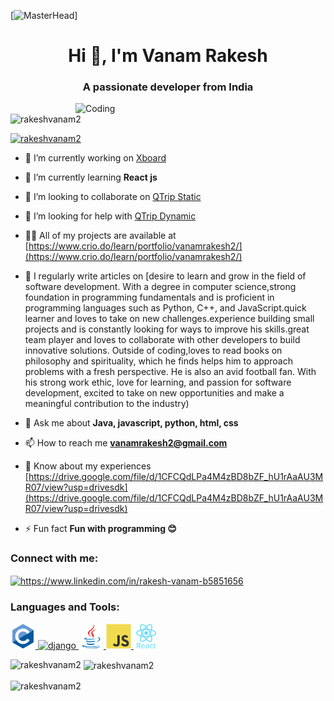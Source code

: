 [![MasterHead](https://user-images.githubusercontent.com/10498744/210012254-234538ff-d198-48aa-8964-37e6fd45d227.gif)]
<h1 align="center">Hi 👋, I'm Vanam Rakesh</h1>
<h3 align="center">A passionate developer from India</h3>

<img align="right" alt="Coding" width="400" src="https://www.snexplores.org/wp-content/uploads/2023/02/1030_ChatGPT_feat.gif">


<p align="left"> <img src="https://komarev.com/ghpvc/?username=rakeshvanam2&label=Profile%20views&color=0e75b6&style=flat" alt="rakeshvanam2" /> </p>

<p align="left"> <a href="https://github.com/ryo-ma/github-profile-trophy"><img src="https://github-profile-trophy.vercel.app/?username=rakeshvanam2" alt="rakeshvanam2" /></a> </p>

- 🔭 I’m currently working on [Xboard](https://rakeshxboard.netlify.app/)

- 🌱 I’m currently learning **React js**

- 👯 I’m looking to collaborate on [QTrip Static](https://rakeshqtrip.netlify.app/)

- 🤝 I’m looking for help with [QTrip Dynamic](https://rakesh-qtrip-dynamic.netlify.app/)

- 👨‍💻 All of my projects are available at [https://www.crio.do/learn/portfolio/vanamrakesh2/](https://www.crio.do/learn/portfolio/vanamrakesh2/)

- 📝 I regularly write articles on [desire to learn and grow in the field of software development. With a degree in computer science,strong foundation in programming fundamentals and is proficient in programming languages such as Python, C++, and JavaScript.quick learner and loves to take on new challenges.experience building small projects and is constantly looking for ways to improve his skills.great team player and loves to collaborate with other developers to build innovative solutions. Outside of coding,loves to read books on philosophy and spirituality, which he finds helps him to approach problems with a fresh perspective. He is also an avid football fan. With his strong work ethic, love for learning, and passion for software development, excited to take on new opportunities and make a meaningful contribution to the industry)

- 💬 Ask me about **Java, javascript, python, html, css**

- 📫 How to reach me **vanamrakesh2@gmail.com**

- 📄 Know about my experiences [https://drive.google.com/file/d/1CFCQdLPa4M4zBD8bZF_hU1rAaAU3MR07/view?usp=drivesdk](https://drive.google.com/file/d/1CFCQdLPa4M4zBD8bZF_hU1rAaAU3MR07/view?usp=drivesdk)

- ⚡ Fun fact **Fun with programming 😊**

<h3 align="left">Connect with me:</h3>
<p align="left">
<a href="https://linkedin.com/in/https://www.linkedin.com/in/rakesh-vanam-b5851656" target="blank"><img align="center" src="https://raw.githubusercontent.com/rahuldkjain/github-profile-readme-generator/master/src/images/icons/Social/linked-in-alt.svg" alt="https://www.linkedin.com/in/rakesh-vanam-b5851656" height="30" width="40" /></a>
</p>

<h3 align="left">Languages and Tools:</h3>
<p align="left"> <a href="https://www.cprogramming.com/" target="_blank" rel="noreferrer"> <img src="https://raw.githubusercontent.com/devicons/devicon/master/icons/c/c-original.svg" alt="c" width="40" height="40"/> </a> <a href="https://www.djangoproject.com/" target="_blank" rel="noreferrer"> <img src="https://cdn.worldvectorlogo.com/logos/django.svg" alt="django" width="40" height="40"/> </a> <a href="https://www.java.com" target="_blank" rel="noreferrer"> <img src="https://raw.githubusercontent.com/devicons/devicon/master/icons/java/java-original.svg" alt="java" width="40" height="40"/> </a> <a href="https://developer.mozilla.org/en-US/docs/Web/JavaScript" target="_blank" rel="noreferrer"> <img src="https://raw.githubusercontent.com/devicons/devicon/master/icons/javascript/javascript-original.svg" alt="javascript" width="40" height="40"/> </a> <a href="https://reactjs.org/" target="_blank" rel="noreferrer"> <img src="https://raw.githubusercontent.com/devicons/devicon/master/icons/react/react-original-wordmark.svg" alt="react" width="40" height="40"/> </a> </p>

<p><img align="left" src="https://github-readme-stats.vercel.app/api/top-langs?username=rakeshvanam2&show_icons=true&locale=en&layout=compact" alt="rakeshvanam2" /></p>

<p>&nbsp;<img align="center" src="https://github-readme-stats.vercel.app/api?username=rakeshvanam2&show_icons=true&locale=en" alt="rakeshvanam2" /></p>

<p><img align="center" src="https://github-readme-streak-stats.herokuapp.com/?user=rakeshvanam2&" alt="rakeshvanam2" /></p>
